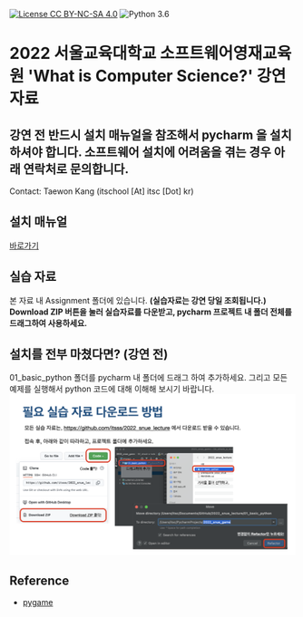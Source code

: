 [![License CC BY-NC-SA 4.0](https://img.shields.io/badge/license-CC4.0-blue.svg)](https://raw.githubusercontent.com/NVIDIA/FastPhotoStyle/master/LICENSE.md)
![Python 3.6](https://img.shields.io/badge/python-3.6-green.svg)
# 2022 서울교육대학교 소프트웨어영재교육원 'What is Computer Science?' 강연 자료

## 강연 전 반드시 설치 매뉴얼을 참조해서 pycharm 을 설치하셔야 합니다. 소프트웨어 설치에 어려움을 겪는 경우 아래 연락처로 문의합니다.
Contact: Taewon Kang (itschool [At] itsc [Dot] kr)

## 설치 매뉴얼
[바로가기](https://github.com/itsss/2022_snue_lecture/blob/main/prerequisite_2022_snue.pdf)

## 실습 자료
본 자료 내 Assignment 폴더에 있습니다. **(실습자료는 강연 당일 조회됩니다.)**
**Download ZIP 버튼을 눌러 실습자료를 다운받고, pycharm 프로젝트 내 폴더 전체를 드래그하여 사용하세요.**

## 설치를 전부 마쳤다면? (강연 전)
01_basic_python 폴더를 pycharm 내 폴더에 드래그 하여 추가하세요. 그리고 모든 예제를 실행해서 python 코드에 대해 이해해 보시기 바랍니다.
<img src='imgs/download_material.png' width="800px"/>

## Reference
* [pygame](https://pygame.org/)

